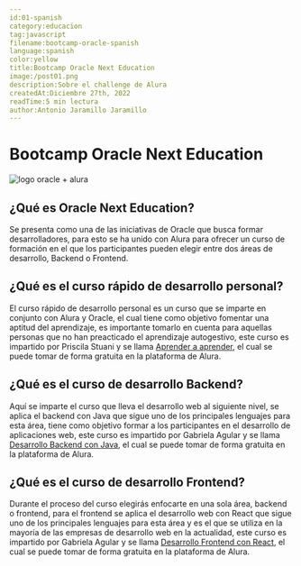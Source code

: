 ```yaml
---
id:01-spanish
category:educacion
tag:javascript
filename:bootcamp-oracle-spanish
language:spanish
color:yellow
title:Bootcamp Oracle Next Education
image:/post01.png
description:Sobre el challenge de Alura
createdAt:Diciembre 27th, 2022
readTime:5 min lectura
author:Antonio Jaramillo Jaramillo
---
```


# Bootcamp Oracle Next Education
![logo oracle + alura](https://backendblog.fly.dev/post01.png)

## ¿Qué es Oracle Next Education?
Se presenta como una de las iniciativas de Oracle que busca formar desarrolladores, para esto se ha unido con Alura para ofrecer un curso de formación en el que los participantes pueden elegir entre dos áreas de desarrollo, Backend o Frontend.

## ¿Qué es el curso rápido de desarrollo personal?
El curso rápido de desarrollo personal es un curso que se imparte en conjunto con Alura y Oracle, el cual tiene como objetivo fomentar una aptitud del aprendizaje, es importante tomarlo en cuenta para aquellas personas que no han preacticado el aprendizaje autogestivo, este curso es impartido por Priscila Stuani y se llama [Aprender a aprender](https://app.aluracursos.com), el cual se puede tomar de forma gratuita en la plataforma de Alura.

## ¿Qué es el curso de desarrollo Backend?
Aquí se imparte el curso que lleva el desarrollo web al siguiente nivel, se aplica el backend con Java que sigue uno de los principales lenguajes para esta área, tiene como objetivo formar a los participantes en el desarrollo de aplicaciones web, este curso es impartido por Gabriela Agular y se llama [Desarrollo Backend con Java](https://app.aluracursos.com), el cual se puede tomar de forma gratuita en la plataforma de Alura.

## ¿Qué es el curso de desarrollo Frontend?
Durante el proceso del curso elegirás enfocarte en una sola área, backend o frontend, para el frontend se aplica el desarrollo web con React que sigue uno de los principales lenguajes para esta área y es el que se utiliza en la mayoría de las empresas de desarrollo web en la actualidad, este curso es impartido por Gabriela Agular y se llama [Desarrollo Frontend con React](https://app.aluracursos.com), el cual se puede tomar de forma gratuita en la plataforma de Alura.

